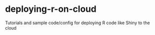 # deploying-r-on-cloud
Tutorials and sample code/config for deploying R code like Shiny to the cloud
